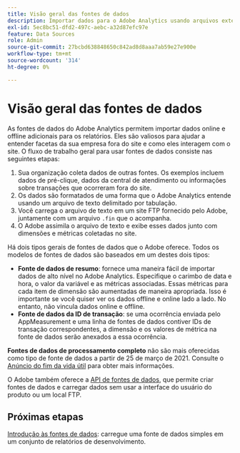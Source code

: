 ```yaml
---
title: Visão geral das fontes de dados
description: Importar dados para o Adobe Analytics usando arquivos externos.
exl-id: 5ec8bc51-dfd2-497c-aebc-a32d87efc97e
feature: Data Sources
role: Admin
source-git-commit: 27bcbd638848650c842ad8d8aaa7ab59e27e900e
workflow-type: tm+mt
source-wordcount: '314'
ht-degree: 0%

---
```


# Visão geral das fontes de dados

As fontes de dados do Adobe Analytics permitem importar dados online e offline adicionais para os relatórios. Eles são valiosos para ajudar a entender facetas da sua empresa fora do site e como eles interagem com o site. O fluxo de trabalho geral para usar fontes de dados consiste nas seguintes etapas:

1. Sua organização coleta dados de outras fontes. Os exemplos incluem dados de pré-clique, dados da central de atendimento ou informações sobre transações que ocorreram fora do site.
1. Os dados são formatados de uma forma que o Adobe Analytics entende usando um arquivo de texto delimitado por tabulação.
1. Você carrega o arquivo de texto em um site FTP fornecido pelo Adobe, juntamente com um arquivo `.fin` que o acompanha.
1. O Adobe assimila o arquivo de texto e exibe esses dados junto com dimensões e métricas coletadas no site.

Há dois tipos gerais de fontes de dados que o Adobe oferece. Todos os modelos de fontes de dados são baseados em um destes dois tipos:

* **Fonte de dados de resumo**: fornece uma maneira fácil de importar dados de alto nível no Adobe Analytics. Especifique o carimbo de data e hora, o valor da variável e as métricas associadas. Essas métricas para cada item de dimensão são aumentadas de maneira apropriada. Isso é importante se você quiser ver os dados offline e online lado a lado. No entanto, não vincula dados online e offline.
* **Fonte de dados da ID de transação**: se uma ocorrência enviada pelo AppMeasurement e uma linha de fontes de dados contiver IDs de transação correspondentes, a dimensão e os valores de métrica na fonte de dados serão anexados a essa ocorrência.

**Fontes de dados de processamento completo** não são mais oferecidas como tipo de fonte de dados a partir de 25 de março de 2021. Consulte o [Anúncio do fim da vida útil](full-processing-eol.md) para obter mais informações.

O Adobe também oferece a [API de fontes de dados](https://developer.adobe.com/analytics-apis/docs/1.4/guides/data-sources/), que permite criar fontes de dados e carregar dados sem usar a interface do usuário do produto ou um local FTP.

## Próximas etapas

[Introdução às fontes de dados](getting-started.md): carregue uma fonte de dados simples em um conjunto de relatórios de desenvolvimento.
